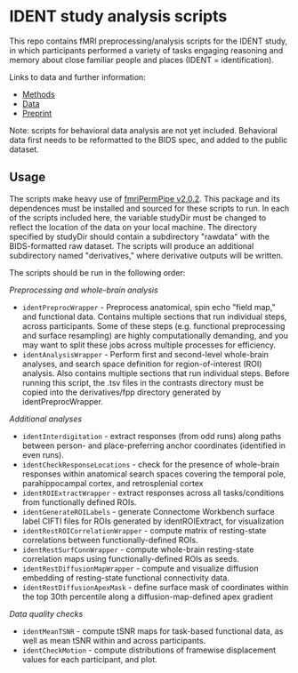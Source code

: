 # IDENT study analysis scripts

This repo contains fMRI preprocessing/analysis scripts for the IDENT study, in which participants performed a variety of tasks engaging reasoning and memory about close familiar people and places (IDENT = identification).

Links to data and further information:
* [Methods](https://osf.io/5yjgh/)
* [Data](https://openneuro.org/datasets/ds003814)
* [Preprint](https://www.biorxiv.org/content/10.1101/2021.09.23.461550v2)

Note: scripts for behavioral data analysis are not yet included. Behavioral data first needs to be reformatted to the BIDS spec, and added to the public dataset.

## Usage

The scripts make heavy use of [fmriPermPipe v2.0.2](https://github.com/bmdeen/fmriPermPipe/releases/tag/v2.0.2). This package and its dependences must be installed and sourced for these scripts to run. In each of the scripts included here, the variable studyDir must be changed to reflect the location of the data on your local machine. The directory specified by studyDir should contain a subdirectory "rawdata" with the BIDS-formatted raw dataset. The scripts will produce an additional subdirectory named "derivatives," where derivative outputs will be written.

The scripts should be run in the following order:

_Preprocessing and whole-brain analysis_
* `identPreprocWrapper` - Preprocess anatomical, spin echo "field map," and functional data. Contains multiple sections that run individual steps, across participants. Some of these steps (e.g. functional preprocessing and surface resampling) are highly computationally demanding, and you may want to split these jobs across multiple processes for efficiency.
* `identAnalysisWrapper` - Perform first and second-level whole-brain analyses, and search space definition for region-of-interest (ROI) analysis. Also contains multiple sections that run individual steps. Before running this script, the .tsv files in the contrasts directory must be copied into the derivatives/fpp directory generated by identPreprocWrapper.

_Additional analyses_
* `identInterdigitation` - extract responses (from odd runs) along paths between person- and place-preferring anchor coordinates (identified in even runs).
* `identCheckResponseLocations` - check for the presence of whole-brain responses within anatomical search spaces covering the temporal pole, parahippocampal cortex, and retrosplenial cortex
* `identROIExtractWrapper` - extract responses across all tasks/conditions from functionally defined ROIs.
* `identGenerateROILabels` - generate Connectome Workbench surface label CIFTI files for ROIs generated by identROIExtract, for visualization
* `identRestROICorrelationWrapper` - compute matrix of resting-state correlations between functionally-defined ROIs.
* `identRestSurfConnWrapper` - compute whole-brain resting-state correlation maps using functionally-defined ROIs as seeds.
* `identRestDiffusionMapWrapper` - compute and visualize diffusion embedding of resting-state functional connectivity data.
* `identRestDiffusionApexMask` - define surface mask of coordinates within the top 30th percentile along a diffusion-map-defined apex gradient

_Data quality checks_
* `identMeanTSNR` - compute tSNR maps for task-based functional data, as well as mean tSNR within and across participants.
* `identCheckMotion` - compute distributions of framewise displacement values for each participant, and plot.
